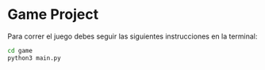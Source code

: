 # Game Project
Para correr el juego debes seguir las siguientes instrucciones en la terminal:
```sh
cd game
python3 main.py
```

